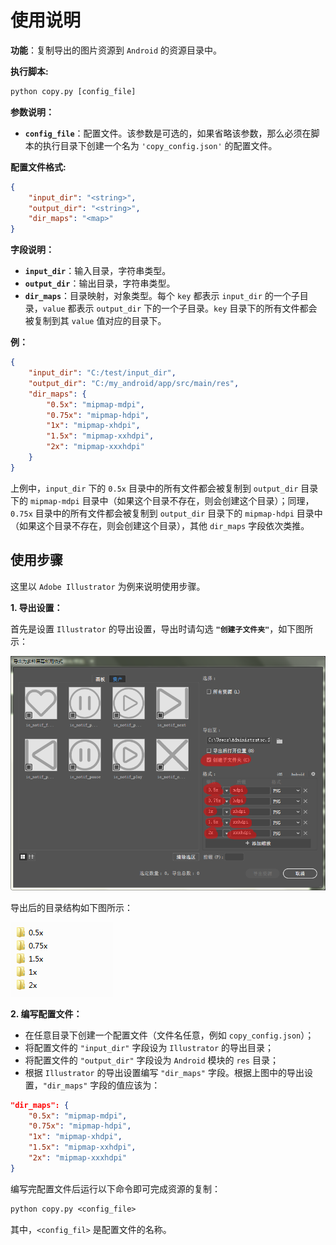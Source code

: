 # 使用说明

**功能**：复制导出的图片资源到 `Android` 的资源目录中。

**执行脚本:**

```txt
python copy.py [config_file]
```

**参数说明：**

* **`config_file`**：配置文件。该参数是可选的，如果省略该参数，那么必须在脚本的执行目录下创建一个名为 `'copy_config.json'` 的配置文件。

**配置文件格式:**

```json
{
    "input_dir": "<string>",
    "output_dir": "<string>",
    "dir_maps": "<map>"
}
```

**字段说明：**

* **`input_dir`**：输入目录，字符串类型。
* **`output_dir`**：输出目录，字符串类型。
* **`dir_maps`**：目录映射，对象类型。每个 `key` 都表示 `input_dir` 的一个子目录，`value` 都表示 `output_dir` 下的一个子目录。`key` 目录下的所有文件都会被复制到其 `value` 值对应的目录下。

**例：**

```json
{
    "input_dir": "C:/test/input_dir",
    "output_dir": "C:/my_android/app/src/main/res",
    "dir_maps": {
        "0.5x": "mipmap-mdpi",
        "0.75x": "mipmap-hdpi",
        "1x": "mipmap-xhdpi",
        "1.5x": "mipmap-xxhdpi",
        "2x": "mipmap-xxxhdpi"
    }
}
```

上例中，`input_dir` 下的 `0.5x` 目录中的所有文件都会被复制到 `output_dir` 目录下的 `mipmap-mdpi` 目录中（如果这个目录不存在，则会创建这个目录）；同理，`0.75x` 目录中的所有文件都会被复制到 `output_dir` 目录下的 `mipmap-hdpi` 目录中（如果这个目录不存在，则会创建这个目录），其他 `dir_maps` 字段依次类推。

## 使用步骤

这里以 `Adobe Illustrator` 为例来说明使用步骤。

**1. 导出设置：**

首先是设置 `Illustrator` 的导出设置，导出时请勾选 **`"创建子文件夹"`**，如下图所示：

![Illustrator 导出设置](./images/illustrator_export_setting.png)

导出后的目录结构如下图所示：

![Illustrator Export Demo](./images/illustrator_export_demo.png)

**2. 编写配置文件：**

* 在任意目录下创建一个配置文件（文件名任意，例如 `copy_config.json`）；
* 将配置文件的 `"input_dir"` 字段设为 `Illustrator` 的导出目录；
* 将配置文件的 `"output_dir"` 字段设为 `Android` 模块的 `res` 目录；
* 根据 `Illustrator` 的导出设置编写 `"dir_maps"` 字段。根据上图中的导出设置，`"dir_maps"` 字段的值应该为：

```json
"dir_maps": {
    "0.5x": "mipmap-mdpi",
    "0.75x": "mipmap-hdpi",
    "1x": "mipmap-xhdpi",
    "1.5x": "mipmap-xxhdpi",
    "2x": "mipmap-xxxhdpi"
}
```

编写完配置文件后运行以下命令即可完成资源的复制：

```txt
python copy.py <config_file>
```

其中，`<config_fil>` 是配置文件的名称。
